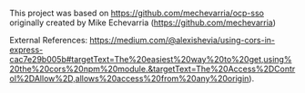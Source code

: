 This project was based on https://github.com/mechevarria/ocp-sso
originally created by Mike Echevarria (https://github.com/mechevarria)

External References:
https://medium.com/@alexishevia/using-cors-in-express-cac7e29b005b#targetText=The%20easiest%20way%20to%20get,using%20the%20cors%20npm%20module.&targetText=The%20Access%2DControl%2DAllow%2D,allows%20access%20from%20any%20origin).

